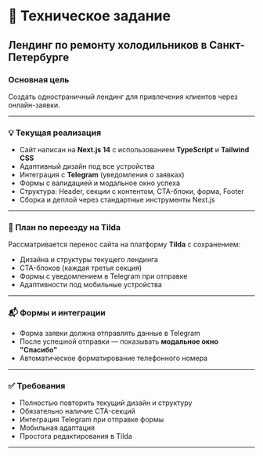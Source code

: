 # 📄 Техническое задание

## Лендинг по ремонту холодильников в Санкт-Петербурге

### Основная цель

Создать одностраничный лендинг для привлечения клиентов через онлайн-заявки.

---

### 💡 Текущая реализация

- Сайт написан на **Next.js 14** с использованием **TypeScript** и **Tailwind CSS**
- Адаптивный дизайн под все устройства
- Интеграция с **Telegram** (уведомления о заявках)
- Формы с валидацией и модальное окно успеха
- Структура: Header, секции с контентом, CTA-блоки, форма, Footer
- Сборка и деплой через стандартные инструменты Next.js

---

### 🔄 План по переезду на Tilda

Рассматривается перенос сайта на платформу **Tilda** с сохранением:

- Дизайна и структуры текущего лендинга
- CTA-блоков (каждая третья секция)
- Формы с уведомлением в Telegram при отправке
- Адаптивности под мобильные устройства

---

### 📬 Формы и интеграции

- Форма заявки должна отправлять данные в Telegram
- После успешной отправки — показывать **модальное окно "Спасибо"**
- Автоматическое форматирование телефонного номера

---

### ✅ Требования

- Полностью повторить текущий дизайн и структуру
- Обязательно наличие CTA-секций
- Интеграция Telegram при отправке формы
- Мобильная адаптация
- Простота редактирования в Tilda

---

